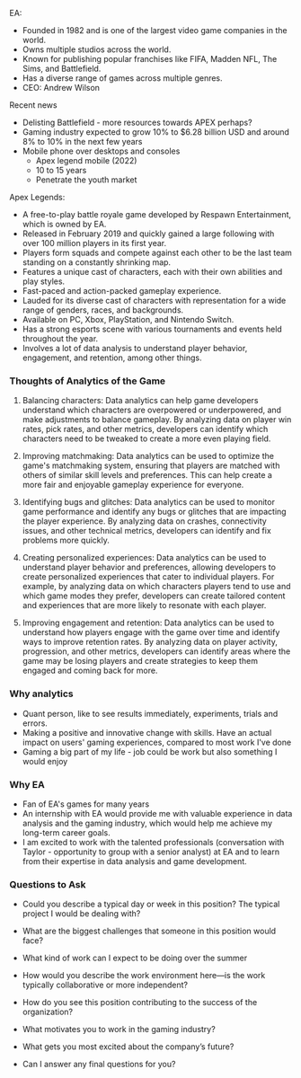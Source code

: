 EA:
-   Founded in 1982 and is one of the largest video game companies in the world.
-   Owns multiple studios across the world.
-   Known for publishing popular franchises like FIFA, Madden NFL, The Sims, and Battlefield.
-   Has a diverse range of games across multiple genres.
- CEO: Andrew Wilson

Recent news
- Delisting Battlefield - more resources towards APEX perhaps?
- Gaming industry expected to grow 10% to $6.28 billion USD and around 8% to 10% in the next few years
- Mobile phone over desktops and consoles
	- Apex legend mobile (2022)
	- 10 to 15 years
	- Penetrate the youth market

Apex Legends:

-   A free-to-play battle royale game developed by Respawn Entertainment, which is owned by EA.
-   Released in February 2019 and quickly gained a large following with over 100 million players in its first year.
-   Players form squads and compete against each other to be the last team standing on a constantly shrinking map.
-   Features a unique cast of characters, each with their own abilities and play styles.
-   Fast-paced and action-packed gameplay experience.
-   Lauded for its diverse cast of characters with representation for a wide range of genders, races, and backgrounds.
-   Available on PC, Xbox, PlayStation, and Nintendo Switch.
-   Has a strong esports scene with various tournaments and events held throughout the year.
-   Involves a lot of data analysis to understand player behavior, engagement, and retention, among other things.


### Thoughts of Analytics of the Game
1.  Balancing characters: Data analytics can help game developers understand which characters are overpowered or underpowered, and make adjustments to balance gameplay. By analyzing data on player win rates, pick rates, and other metrics, developers can identify which characters need to be tweaked to create a more even playing field.
    
2.  Improving matchmaking: Data analytics can be used to optimize the game's matchmaking system, ensuring that players are matched with others of similar skill levels and preferences. This can help create a more fair and enjoyable gameplay experience for everyone.
    
3.  Identifying bugs and glitches: Data analytics can be used to monitor game performance and identify any bugs or glitches that are impacting the player experience. By analyzing data on crashes, connectivity issues, and other technical metrics, developers can identify and fix problems more quickly.
    
4.  Creating personalized experiences: Data analytics can be used to understand player behavior and preferences, allowing developers to create personalized experiences that cater to individual players. For example, by analyzing data on which characters players tend to use and which game modes they prefer, developers can create tailored content and experiences that are more likely to resonate with each player.
    
5.  Improving engagement and retention: Data analytics can be used to understand how players engage with the game over time and identify ways to improve retention rates. By analyzing data on player activity, progression, and other metrics, developers can identify areas where the game may be losing players and create strategies to keep them engaged and coming back for more.

### Why analytics  
- Quant person, like to see results immediately, experiments, trials and errors.
- Making a positive and innovative change with skills. Have an actual impact on users' gaming experiences, compared to most work I've done
- Gaming a big part of my life - job could be work but also something I would enjoy

### Why EA
- Fan of EA's games for many years
- An internship with EA would provide me with valuable experience in data analysis and the gaming industry, which would help me achieve my long-term career goals.
- I am excited to work with the talented professionals (conversation with Taylor - opportunity to group with a senior analyst) at EA and to learn from their expertise in data analysis and game development.

### Questions to Ask
-  Could you describe a typical day or week in this position? The typical project I would be dealing with?
- What are the biggest challenges that someone in this position would face?
- What kind of work can I expect to be doing over the summer
- How would you describe the work environment here—is the work typically collaborative or more independent?
- How do you see this position contributing to the success of the organization?
- What motivates you to work in the gaming industry?
- What gets you most excited about the company’s future?

-   Can I answer any final questions for you?